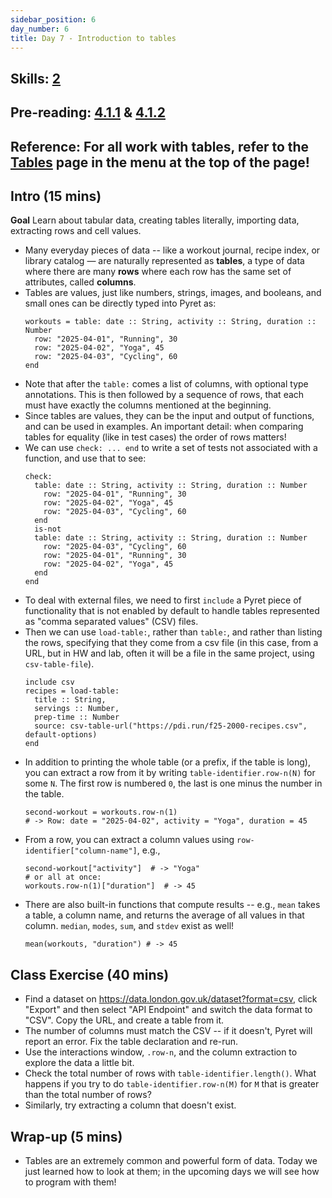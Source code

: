 ```yaml
---
sidebar_position: 6
day_number: 6
title: Day 7 - Introduction to tables
---
```


## Skills: [2](</skills/#(2)>)

## Pre-reading: [4.1.1](%7B%7BDCIC_DOMAIN%7D%7D/intro-tabular-data.html#%28part._.Creating_.Tabular_.Data%29) & [4.1.2](%7B%7BDCIC_DOMAIN%7D%7D/intro-tabular-data.html#%28part._.Extracting_.Rows_and_.Cell_.Values%29)

## Reference: For all work with tables, refer to the [Tables](/tables) page in the menu at the top of the page!

## Intro (15 mins)

**Goal** Learn about tabular data, creating tables literally, importing data, extracting rows and cell values.

- Many everyday pieces of data -- like a workout journal, recipe index, or
  library catalog — are naturally represented as **tables**, a type of data
  where there are many **rows** where each row has the same set of attributes,
  called **columns**.
- Tables are values, just like numbers, strings, images, and booleans, and small ones can be directly typed into Pyret as:
  ```pyret
  workouts = table: date :: String, activity :: String, duration :: Number
    row: "2025-04-01", "Running", 30
    row: "2025-04-02", "Yoga", 45
    row: "2025-04-03", "Cycling", 60
  end
  ```
- Note that after the `table:` comes a list of columns, with optional type
  annotations. This is then followed by a sequence of rows, that each must have
  exactly the columns mentioned at the beginning.
- Since tables are values, they can be the input and output of functions, and
  can be used in examples. An important detail: when comparing tables for
  equality (like in test cases) the order of rows matters!
- We can use `check: ... end` to write a set of tests not associated with a function, and use that to see:
  ```pyret
  check:
    table: date :: String, activity :: String, duration :: Number
      row: "2025-04-01", "Running", 30
      row: "2025-04-02", "Yoga", 45
      row: "2025-04-03", "Cycling", 60
    end
    is-not
    table: date :: String, activity :: String, duration :: Number
      row: "2025-04-03", "Cycling", 60
      row: "2025-04-01", "Running", 30
      row: "2025-04-02", "Yoga", 45
    end
  end
  ```
- To deal with external files, we need to first `include` a Pyret piece of
  functionality that is not enabled by default to handle tables represented as
  "comma separated values" (CSV) files.
- Then we can use `load-table:`, rather than `table:`, and rather than listing
  the rows, specifying that they come from a csv file (in this case, from a URL,
  but in HW and lab, often it will be a file in the same project, using
  `csv-table-file`).
  ```pyret
  include csv
  recipes = load-table:
    title :: String,
    servings :: Number,
    prep-time :: Number
    source: csv-table-url("https://pdi.run/f25-2000-recipes.csv", default-options)
  end
  ```
- In addition to printing the whole table (or a prefix, if the table is long),
  you can extract a row from it by writing `table-identifier.row-n(N)` for some `N`.
  The first row is numbered `0`, the last is one minus the number in the table.
  ```pyret
  second-workout = workouts.row-n(1)
  # -> Row: date = "2025-04-02", activity = "Yoga", duration = 45
  ```
- From a row, you can extract a column values using `row-identifier["column-name"]`, e.g.,
  ```pyret
  second-workout["activity"]  # -> "Yoga"
  # or all at once:
  workouts.row-n(1)["duration"]  # -> 45
  ```
- There are also built-in functions that compute results -- e.g., `mean` takes a table, a column name, and
  returns the average of all values in that column. `median`, `modes`, `sum`, and `stdev` exist as well!
  ```pyret
  mean(workouts, "duration") # -> 45
  ```

## Class Exercise (40 mins)

- Find a dataset on https://data.london.gov.uk/dataset?format=csv, click "Export" and then select "API Endpoint" and switch the data format to "CSV". Copy the URL, and create a table from it.
- The number of columns must match the CSV -- if it doesn't, Pyret will report an error. Fix the table declaration and re-run.
- Use the interactions window, `.row-n`, and the column extraction to explore
  the data a little bit.
- Check the total number of rows with `table-identifier.length()`. What happens
  if you try to do `table-identifier.row-n(M)` for `M` that is greater than the
  total number of rows?
- Similarly, try extracting a column that doesn't exist.

## Wrap-up (5 mins)

- Tables are an extremely common and powerful form of data. Today we just
  learned how to look at them; in the upcoming days we will see how to program with them!
